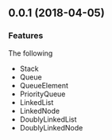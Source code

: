 <a name="0.0.1"></a>
## 0.0.1 (2018-04-05)

### Features

The following 

- Stack
- Queue
- QueueElement
- PriorityQueue
- LinkedList
- LinkedNode
- DoublyLinkedList
- DoublyLinkedNode



